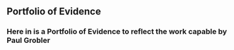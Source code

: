 ## Portfolio of Evidence

### Here in is a Portfolio of Evidence to reflect the work capable by Paul Grobler

